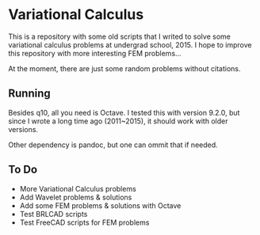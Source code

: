 # Variational Calculus

This is a repository with some old scripts that I writed to solve some variational calculus problems
at undergrad school, 2015. I hope to improve this repository with more interesting FEM problems...

At the moment, there are just some random problems without citations.

## Running

Besides q10, all you need is Octave. I tested this with version 9.2.0, but since I wrote a long time ago
(2011~2015), it should work with older versions.

Other dependency is pandoc, but one can ommit that if needed.

## To Do

- More Variational Calculus problems
- Add Wavelet problems & solutions
- Add some FEM problems & solutions with Octave
- Test BRLCAD scripts
- Test FreeCAD scripts for FEM problems
